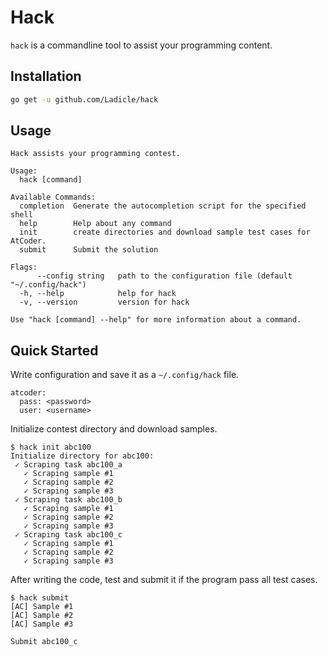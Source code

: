 # Hack

`hack` is a commandline tool to assist your programming content.

## Installation

```bash
go get -u github.com/Ladicle/hack
```

## Usage

```
Hack assists your programming contest.

Usage:
  hack [command]

Available Commands:
  completion  Generate the autocompletion script for the specified shell
  help        Help about any command
  init        create directories and download sample test cases for AtCoder.
  submit      Submit the solution

Flags:
      --config string   path to the configuration file (default "~/.config/hack")
  -h, --help            help for hack
  -v, --version         version for hack

Use "hack [command] --help" for more information about a command.
```

## Quick Started

Write configuration and save it as a `~/.config/hack` file.

```
atcoder:
  pass: <password>
  user: <username>
```

Initialize contest directory and download samples.

```
$ hack init abc100
Initialize directory for abc100:
 ✓ Scraping task abc100_a
   ✓ Scraping sample #1
   ✓ Scraping sample #2
   ✓ Scraping sample #3
 ✓ Scraping task abc100_b
   ✓ Scraping sample #1
   ✓ Scraping sample #2
   ✓ Scraping sample #3
 ✓ Scraping task abc100_c
   ✓ Scraping sample #1
   ✓ Scraping sample #2
   ✓ Scraping sample #3
```

After writing the code, test and submit it if the program pass all test cases.

```
$ hack submit
[AC] Sample #1
[AC] Sample #2
[AC] Sample #3

Submit abc100_c
```
